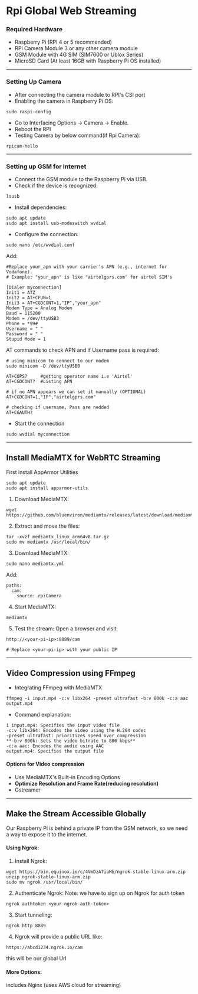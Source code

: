 # Rpi Global Web Streaming

### Required Hardware
- Raspberry Pi (RPI 4 or 5 recommended)
- RPi Camera Module 3 or any other camera module
- GSM Module with 4G SIM (SIM7600 or Ublox Series)
- MicroSD Card (At least 16GB with Raspberry Pi OS installed)
------------------------------------------------------------------------------
### Setting Up Camera
- After connecting the camera module to RPI's CSI port
- Enabling the camera in Raspberry Pi OS:
```
sudo raspi-config
```
- Go to Interfacing Options → Camera → Enable.
- Reboot the RPI
- Testing Camera by below command(if Rpi Camera):
```
rpicam-hello
```
------------------------------------------------------------------------------
### Setting up GSM for Internet
- Connect the GSM module to the Raspberry Pi via USB.
- Check if the device is recognized:
```
lsusb
```
- Install dependencies:
```
sudo apt update
sudo apt install usb-modeswitch wvdial
```
- Configure the connection:
```
sudo nano /etc/wvdial.conf
```
Add:
```
#Replace your_apn with your carrier’s APN (e.g., internet for Vodafone).
# Example: "your_apn" is like "airtelgprs.com" for airtel SIM's

[Dialer myconnection]
Init1 = ATZ
Init2 = AT+CFUN=1
Init3 = AT+CGDCONT=1,"IP","your_apn"
Modem Type = Analog Modem
Baud = 115200
Modem = /dev/ttyUSB3
Phone = *99#
Username = " "
Password = " "
Stupid Mode = 1
```
AT commands to check APN and if Username pass is required:
```
# using minicom to connect to our modem
sudo minicom -D /dev/ttyUSB0

AT+COPS?     #getting operator name i.e 'Airtel'
AT+CGDCONT?  #Listing APN

# if no APN appears we can set it manually (OPTIONAL)
AT+CGDCONT=1,"IP","airtelgprs.com"

# checking if username, Pass are nedded
AT+CGAUTH?
```

- Start the connection
```
sudo wvdial myconnection
```
------------------------------------------------------------------------------
## Install MediaMTX for WebRTC Streaming
First install AppArmor Utilities
```
sudo apt update
sudo apt install apparmor-utils
```
1. Download MediaMTX:
```
wget https://github.com/bluenviron/mediamtx/releases/latest/download/mediamtx_linux_arm64v8.tar.gz
```
2. Extract and move the files:
```
tar -xvzf mediamtx_linux_arm64v8.tar.gz
sudo mv mediamtx /usr/local/bin/
```
3. Download MediaMTX:
```
sudo nano mediamtx.yml
```
Add:
```
paths:
  cam:
    source: rpiCamera
```
4. Start MediaMTX:
```
mediamtx
```
5. Test the stream:
Open a browser and visit:
```
http://<your-pi-ip>:8889/cam

# Replace <your-pi-ip> with your public IP
```
------------------------------------------------------------------------------
## Video Compression using FFmpeg
- Integrating FFmpeg with MediaMTX
```
ffmpeg -i input.mp4 -c:v libx264 -preset ultrafast -b:v 800k -c:a aac output.mp4
```
- Command explanation:
```
i input.mp4: Specifies the input video file
-c:v libx264: Encodes the video using the H.264 codec
-preset ultrafast: prioritizes speed over compression
**-b:v 800k: Sets the video bitrate to 800 kbps**
-c:a aac: Encodes the audio using AAC
output.mp4: Specifies the output file
```

#### Options for Video compression
- Use MediaMTX's Built-in Encoding Options
- **Optimize Resolution and Frame Rate(reducing resolution)**
- Gstreamer
------------------------------------------------------------------------------
## Make the Stream Accessible Globally
Our Raspberry Pi is behind a private IP from the GSM network, so we need a way to expose it to the internet.

#### Using Ngrok:
1. Install Ngrok:
```
wget https://bin.equinox.io/c/4VmDzA7iaHb/ngrok-stable-linux-arm.zip
unzip ngrok-stable-linux-arm.zip
sudo mv ngrok /usr/local/bin/
```
2. Authenticate Ngrok:
Note: we have to sign up on Ngrok for auth token
```
ngrok authtoken <your-ngrok-auth-token>
```
3. Start tunneling:
```
ngrok http 8889
```
4. Ngrok will provide a public URL like:
```
https://abcd1234.ngrok.io/cam
```
this will be our global Url

#### More Options:
includes Nginx (uses AWS cloud for streaming)
